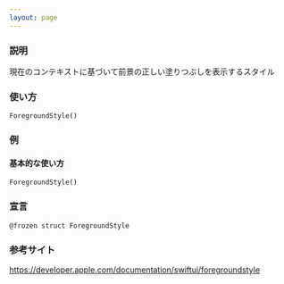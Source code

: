 ```yaml
---
layout: page
---
```


### 説明

現在のコンテキストに基づいて前景の正しい塗りつぶしを表示するスタイル

### 使い方

    ForegroundStyle()

### 例

#### 基本的な使い方

    ForegroundStyle()

### 宣言

    @frozen struct ForegroundStyle

### 参考サイト

<https://developer.apple.com/documentation/swiftui/foregroundstyle>
